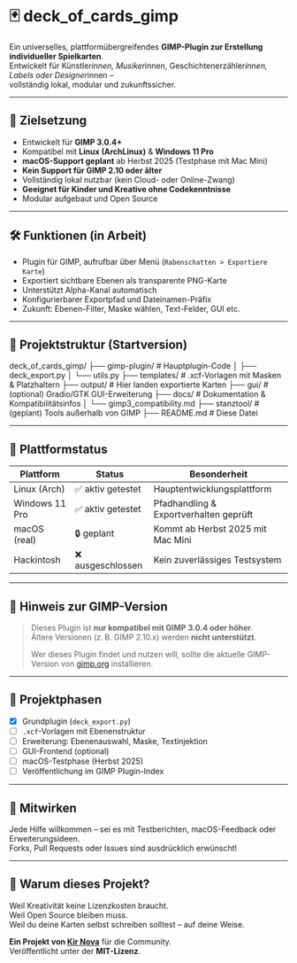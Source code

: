 # 🃏 deck_of_cards_gimp

Ein universelles, plattformübergreifendes **GIMP-Plugin zur Erstellung individueller Spielkarten**.  
Entwickelt für Künstler*innen, Musiker*innen, Geschichtenerzähler*innen, Labels oder Designer*innen –  
vollständig lokal, modular und zukunftssicher.

---

## 🎯 Zielsetzung

- Entwickelt für **GIMP 3.0.4+**
- Kompatibel mit **Linux (ArchLinux)** & **Windows 11 Pro**
- **macOS-Support geplant** ab Herbst 2025 (Testphase mit Mac Mini)
- **Kein Support für GIMP 2.10 oder älter**
- Vollständig lokal nutzbar (kein Cloud- oder Online-Zwang)
- **Geeignet für Kinder und Kreative ohne Codekenntnisse**
- Modular aufgebaut und Open Source

---

## 🛠️ Funktionen (in Arbeit)

- Plugin für GIMP, aufrufbar über Menü (`Rabenschatten > Exportiere Karte`)
- Exportiert sichtbare Ebenen als transparente PNG-Karte
- Unterstützt Alpha-Kanal automatisch
- Konfigurierbarer Exportpfad und Dateinamen-Präfix
- Zukunft: Ebenen-Filter, Maske wählen, Text-Felder, GUI etc.

---

## 📁 Projektstruktur (Startversion)

deck_of_cards_gimp/
├── gimp-plugin/ # Hauptplugin-Code
│ ├── deck_export.py
│ └── utils.py
├── templates/ # .xcf-Vorlagen mit Masken & Platzhaltern
├── output/ # Hier landen exportierte Karten
├── gui/ # (optional) Gradio/GTK GUI-Erweiterung
├── docs/ # Dokumentation & Kompatibilitätsinfos
│ └── gimp3_compatibility.md
├── stanztool/ # (geplant) Tools außerhalb von GIMP
├── README.md # Diese Datei


---

## 🧪 Plattformstatus

| Plattform       | Status           | Besonderheit                            |
|----------------|------------------|-----------------------------------------|
| Linux (Arch)   | ✅ aktiv getestet | Hauptentwicklungsplattform              |
| Windows 11 Pro | ✅ aktiv getestet | Pfadhandling & Exportverhalten geprüft  |
| macOS (real)   | 🔒 geplant        | Kommt ab Herbst 2025 mit Mac Mini       |
| Hackintosh     | ❌ ausgeschlossen | Kein zuverlässiges Testsystem           |

---

## 📌 Hinweis zur GIMP-Version

> Dieses Plugin ist **nur kompatibel mit GIMP 3.0.4 oder höher**.  
> Ältere Versionen (z. B. GIMP 2.10.x) werden **nicht unterstützt**.  
>  
> Wer dieses Plugin findet und nutzen will, sollte die aktuelle GIMP-Version von [gimp.org](https://www.gimp.org) installieren.

---

## 🦇 Projektphasen

- [x] Grundplugin (`deck_export.py`)
- [ ] `.xcf`-Vorlagen mit Ebenenstruktur
- [ ] Erweiterung: Ebenenauswahl, Maske, Textinjektion
- [ ] GUI-Frontend (optional)
- [ ] macOS-Testphase (Herbst 2025)
- [ ] Veröffentlichung im GIMP Plugin-Index

---

## 🤝 Mitwirken

Jede Hilfe willkommen – sei es mit Testberichten, macOS-Feedback oder Erweiterungsideen.  
Forks, Pull Requests oder Issues sind ausdrücklich erwünscht!

---

## 🖤 Warum dieses Projekt?

Weil Kreativität keine Lizenzkosten braucht.  
Weil Open Source bleiben muss.  
Weil du deine Karten selbst schreiben solltest – auf deine Weise.

**Ein Projekt von [Kir Nova](https://github.com/KirNova)** für die Community.  
Veröffentlicht unter der **MIT-Lizenz**.
